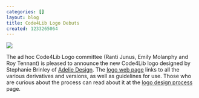 ```yaml
---
categories: []
layout: blog
title: Code4Lib Logo Debuts
created: 1233265064
---
```

<img src="http://code4lib.org/files/logo/c4l_logo/c4l_logo.RGB_400px.png" />

The ad hoc Code4Lib Logo committee (Ranti Junus, Emily Molanphy and Roy Tennant) is pleased to announce the new Code4Lib logo designed by Stephanie Brinley of <a href="http://www.adeliedesign.com/">Adelie Design</a>. The <a href="/logo/">logo web page</a> links to all the various derivatives and versions, as well as guidelines for use. Those who are curious about the process can read about it at the <a href="http://wiki.code4lib.org/index.php/Logo_Design_Process">logo design process</a> page.
